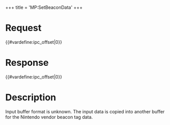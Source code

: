 +++
title = 'MP:SetBeaconData'
+++

# Request

{{#vardefine:ipc_offset\|0}}

# Response

{{#vardefine:ipc_offset\|0}}

# Description

Input buffer format is unknown. The input data is copied into another
buffer for the Nintendo vendor beacon tag data.